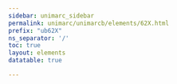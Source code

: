 ```yaml
---
sidebar: unimarc_sidebar
permalink: unimarc/unimarcb/elements/62X.html
prefix: "ub62X"
ns_separator: '/'
toc: true
layout: elements
datatable: true

---
```

